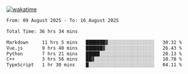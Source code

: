 [![wakatime](https://wakatime.com/badge/user/ef685785-b2de-4416-b5c6-df540c453238.svg)](https://wakatime.com/@ef685785-b2de-4416-b5c6-df540c453238)

<!--START_SECTION:waka-->

```txt
From: 09 August 2025 - To: 16 August 2025

Total Time: 36 hrs 34 mins

Markdown     11 hrs 5 mins   ███████▓░░░░░░░░░░░░░░░░░   30.32 %
Vue.js       9 hrs 40 mins   ██████▓░░░░░░░░░░░░░░░░░░   26.43 %
Python       7 hrs 21 mins   █████░░░░░░░░░░░░░░░░░░░░   20.13 %
C++          3 hrs 56 mins   ██▓░░░░░░░░░░░░░░░░░░░░░░   10.78 %
TypeScript   1 hr 30 mins    █░░░░░░░░░░░░░░░░░░░░░░░░   04.11 %
```

<!--END_SECTION:waka-->
